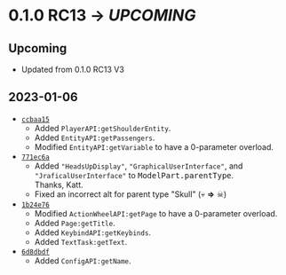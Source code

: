# 0.1.0 RC13 → *UPCOMING* #

Upcoming
--------------------------------------------------
* Updated from 0.1.0 RC13 V3

2023-01-06
--------------------------------------------------
* [`ccbaa15`](https://github.com/Kingdom-of-The-Moon/FiguraRewriteRewrite/commit/ccbaa15)
  * Added `PlayerAPI:getShoulderEntity`.
  * Added `EntityAPI:getPassengers`.
  * Modified `EntityAPI:getVariable` to have a 0-parameter overload.
* [`771ec6a`](https://github.com/Kingdom-of-The-Moon/FiguraRewriteRewrite/commit/771ec6a)
  * Added `"HeadsUpDisplay"`, `"GraphicalUserInterface"`, and `"JraficalUserInterface"` to
    <kbd>ModelPart.parentType</kbd>.  
    Thanks, Katt.
  * Fixed an incorrect alt for parent type "Skull" (💀 **⇒** ☠)
* [`1b24e76`](https://github.com/Kingdom-of-The-Moon/FiguraRewriteRewrite/commit/1b24e76)
  * Modified `ActionWheelAPI:getPage` to have a 0-parameter overload.
  * Added `Page:getTitle`.
  * Added `KeybindAPI:getKeybinds`.
  * Added `TextTask:getText`.
* [`6d8dbdf`](https://github.com/Kingdom-of-The-Moon/FiguraRewriteRewrite/commit/6d8dbdf)
  * Added `ConfigAPI:getName`.

